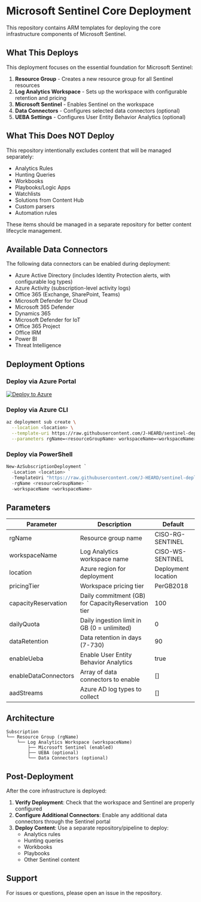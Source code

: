 # Microsoft Sentinel Core Deployment

This repository contains ARM templates for deploying the core infrastructure components of Microsoft Sentinel.

## What This Deploys

This deployment focuses on the essential foundation for Microsoft Sentinel:

1. **Resource Group** - Creates a new resource group for all Sentinel resources
2. **Log Analytics Workspace** - Sets up the workspace with configurable retention and pricing
3. **Microsoft Sentinel** - Enables Sentinel on the workspace
4. **Data Connectors** - Configures selected data connectors (optional)
5. **UEBA Settings** - Configures User Entity Behavior Analytics (optional)

## What This Does NOT Deploy

This repository intentionally excludes content that will be managed separately:
- Analytics Rules
- Hunting Queries
- Workbooks
- Playbooks/Logic Apps
- Watchlists
- Solutions from Content Hub
- Custom parsers
- Automation rules

These items should be managed in a separate repository for better content lifecycle management.

## Available Data Connectors

The following data connectors can be enabled during deployment:
- Azure Active Directory (includes Identity Protection alerts, with configurable log types)
- Azure Activity (subscription-level activity logs)
- Office 365 (Exchange, SharePoint, Teams)
- Microsoft Defender for Cloud
- Microsoft 365 Defender
- Dynamics 365
- Microsoft Defender for IoT
- Office 365 Project
- Office IRM
- Power BI
- Threat Intelligence

## Deployment Options

### Deploy via Azure Portal

[![Deploy to Azure](https://aka.ms/deploytoazurebutton)](https://portal.azure.com/#create/Microsoft.Template/uri/https%3A%2F%2Fraw.githubusercontent.com%2FJ-HEARD%2Fsentinel-deploy-ui%2Fmain%2Fazuredeploy.json/createUIDefinitionUri/https%3A%2F%2Fraw.githubusercontent.com%2FJ-HEARD%2Fsentinel-deploy-ui%2Fmain%2FcreateUiDefinition.json)

### Deploy via Azure CLI

```bash
az deployment sub create \
  --location <location> \
  --template-uri https://raw.githubusercontent.com/J-HEARD/sentinel-deploy-ui/main/azuredeploy.json \
  --parameters rgName=<resourceGroupName> workspaceName=<workspaceName>
```

### Deploy via PowerShell

```powershell
New-AzSubscriptionDeployment `
  -Location <location> `
  -TemplateUri "https://raw.githubusercontent.com/J-HEARD/sentinel-deploy-ui/main/azuredeploy.json" `
  -rgName <resourceGroupName> `
  -workspaceName <workspaceName>
```

## Parameters

| Parameter | Description | Default |
|-----------|-------------|---------|
| rgName | Resource group name | CISO-RG-SENTINEL |
| workspaceName | Log Analytics workspace name | CISO-WS-SENTINEL |
| location | Azure region for deployment | Deployment location |
| pricingTier | Workspace pricing tier | PerGB2018 |
| capacityReservation | Daily commitment (GB) for CapacityReservation tier | 100 |
| dailyQuota | Daily ingestion limit in GB (0 = unlimited) | 0 |
| dataRetention | Data retention in days (7-730) | 90 |
| enableUeba | Enable User Entity Behavior Analytics | true |
| enableDataConnectors | Array of data connectors to enable | [] |
| aadStreams | Azure AD log types to collect | [] |

## Architecture

```
Subscription
└── Resource Group (rgName)
    └── Log Analytics Workspace (workspaceName)
        ├── Microsoft Sentinel (enabled)
        ├── UEBA (optional)
        └── Data Connectors (optional)
```

## Post-Deployment

After the core infrastructure is deployed:

1. **Verify Deployment**: Check that the workspace and Sentinel are properly configured
2. **Configure Additional Connectors**: Enable any additional data connectors through the Sentinel portal
3. **Deploy Content**: Use a separate repository/pipeline to deploy:
   - Analytics rules
   - Hunting queries
   - Workbooks
   - Playbooks
   - Other Sentinel content

## Support

For issues or questions, please open an issue in the repository.